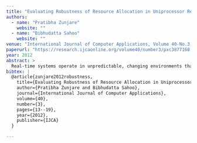 ```yaml
---
title: "Evaluating Robustness of Resource Allocation in Uniprocessor Real-Time Systems"
authors:
  - name: "Pratibha Zunjare"
    website: ""
  - name: "Bibhudatta Sahoo"
    website: ""
venue: "International Journal of Computer Applications, Volume 40‑No.3, February 2012"
paperurl: "https://research.ijcaonline.org/volume40/number3/pxc3877168.pdf"
year: 2012
abstract: >
  Real-time systems operate in unpredictable, changing environments that can degrade performance. This paper evaluates the robustness of resource allocation under Earliest Deadline First (EDF) scheduling on uniprocessor systems, using makespan as the performance metric. It defines deterministic and stochastic robustness metrics, introduces the FePIA procedure and experiments showing EDF’s robustness scales with task volume, and compares EDF vs. RM scheduling under varying loads.
bibtex: |
  @article{zunjare2012robustness,
    title={Evaluating Robustness of Resource Allocation in Uniprocessor Real-Time Systems},
    author={Pratibha Zunjare and Bibhudatta Sahoo},
    journal={International Journal of Computer Applications},
    volume={40},
    number={3},
    pages={13--19},
    year={2012},
    publisher={IJCA}
  }

---
```

